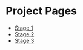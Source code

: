 # Project Pages

- [Stage 1](Stage1/README.md)
- [Stage 2](Stage2/README.md)
- [Stage 3](Stage3/README.md)
